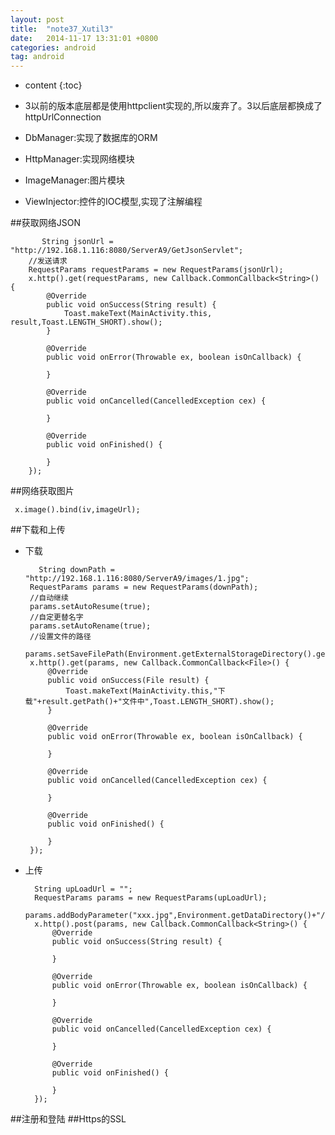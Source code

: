 ```yaml
---
layout: post
title:  "note37_Xutil3"
date:   2014-11-17 13:31:01 +0800
categories: android
tag: android
---
```


* content
{:toc}
- 3以前的版本底层都是使用httpclient实现的,所以废弃了。3以后底层都换成了httpUrlConnection

- DbManager:实现了数据库的ORM
- HttpManager:实现网络模块
- ImageManager:图片模块
- ViewInjector:控件的IOC模型,实现了注解编程

##获取网络JSON

           String jsonUrl = "http://192.168.1.116:8080/ServerA9/GetJsonServlet";
        //发送请求
        RequestParams requestParams = new RequestParams(jsonUrl);
        x.http().get(requestParams, new Callback.CommonCallback<String>() {
            @Override
            public void onSuccess(String result) {
                Toast.makeText(MainActivity.this, result,Toast.LENGTH_SHORT).show();
            }
    
            @Override
            public void onError(Throwable ex, boolean isOnCallback) {
    
            }
    
            @Override
            public void onCancelled(CancelledException cex) {
    
            }
    
            @Override
            public void onFinished() {
    
            }
        });


##网络获取图片

     x.image().bind(iv,imageUrl);
##下载和上传
- 下载

         String downPath = "http://192.168.1.116:8080/ServerA9/images/1.jpg";
       RequestParams params = new RequestParams(downPath);
       //自动继续
       params.setAutoResume(true);
       //自定更替名字
       params.setAutoRename(true);
       //设置文件的路径
       params.setSaveFilePath(Environment.getExternalStorageDirectory().getPath()+"/xxx1.jpg");
       x.http().get(params, new Callback.CommonCallback<File>() {
           @Override
           public void onSuccess(File result) {
               Toast.makeText(MainActivity.this,"下载"+result.getPath()+"文件中",Toast.LENGTH_SHORT).show();
           }
         
           @Override
           public void onError(Throwable ex, boolean isOnCallback) {
         
           }
         
           @Override
           public void onCancelled(CancelledException cex) {
         
           }
         
           @Override
           public void onFinished() {
         
           }
       });
- 上传

        String upLoadUrl = "";
        RequestParams params = new RequestParams(upLoadUrl);
        params.addBodyParameter("xxx.jpg",Environment.getDataDirectory()+"/ooxx.jpg");
        x.http().post(params, new Callback.CommonCallback<String>() {
            @Override
            public void onSuccess(String result) {
                
            }
        
            @Override
            public void onError(Throwable ex, boolean isOnCallback) {
        
            }
        
            @Override
            public void onCancelled(CancelledException cex) {
        
            }
        
            @Override
            public void onFinished() {
        
            }
        });


##注册和登陆
##Https的SSL

